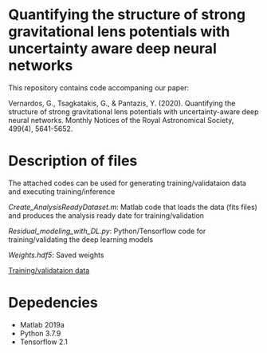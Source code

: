 # Quantifying the structure of strong gravitational lens potentials with uncertainty aware deep neural networks

This repository contains code accompaning our paper:

Vernardos, G., Tsagkatakis, G., & Pantazis, Y. (2020). 
Quantifying the structure of strong gravitational lens potentials with uncertainty-aware deep neural networks. 
Monthly Notices of the Royal Astronomical Society, 499(4), 5641-5652.

# Description of files
The attached codes can be used for generating training/validataion data and executing training/inference

*Create_AnalysisReadyDataset.m*: Matlab code that loads the data (fits files) and produces the analysis ready date for training/validation

*Residual_modeling_with_DL.py*: Python/Tensorflow code for training/validating the deep learning models

*Weights.hdf5*: Saved weights

[Training/validataion data](https://drive.google.com/file/d/1pgMPfPJoTv6v6-YSw5gE0ol5c637rIPZ/view?usp=sharing)

# Depedencies
* Matlab 2019a
* Python 3.7.9
* Tensorflow 2.1
